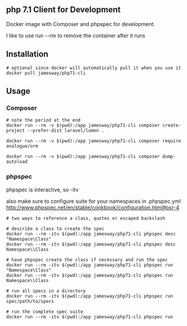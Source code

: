 ## php 7.1 Client for Development
Docker image with Composer and phpspec for development.

I like to use run --rm to remove the container after it runs

## Installation
```
# optional since docker will automatically pull it when you use it
docker pull jamesway/php71-cli
```

## Usage
### Composer
```
# note the period at the end
docker run --rm -v $(pwd):/app jamesway/php71-cli composer create-project --prefer-dist laravel/lumen .

docker run --rm -v $(pwd):/app jamesway/php71-cli composer require analogue/orm

docker run --rm -v $(pwd):/app jamesway/php71-cli composer dump-autoload

```  

### phpspec
phpspec is interactive, so -itv

also make sure to configure suite for your namespaces in .phpspec.yml  
http://www.phpspec.net/en/stable/cookbook/configuration.html#psr-4
```
# two ways to reference a class, quotes or escaped backslash

# describe a class to create the spec
docker run --rm -itv $(pwd):/app jamesway/php71-cli phpspec desc "Namespace\Class"
docker run --rm -itv $(pwd):/app jamesway/php71-cli phpspec desc Namespace\\Class

# have phpspec create the class if necessary and run the spec
docker run --rm -itv $(pwd):/app jamesway/php71-cli phpspec run "Namespace\Class"
docker run --rm -itv $(pwd):/app jamesway/php71-cli phpspec run Namespace\\Class

# run all specs in a directory
docker run --rm -itv $(pwd):/app jamesway/php71-cli phpspec run spec/path/to/specs

# run the complete spec suite
docker run --rm -itv $(pwd):/app jamesway/php71-cli phpspec run
```
